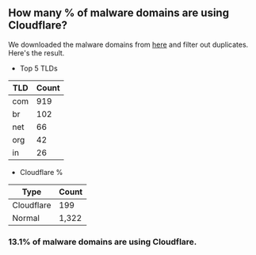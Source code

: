 ## How many % of malware domains are using Cloudflare?


We downloaded the malware domains from [here](https://urlhaus.abuse.ch) and filter out duplicates.
Here's the result.


[//]: # (start replacement)


- Top 5 TLDs

| TLD | Count |
| --- | --- |
| com | 919 |
| br | 102 |
| net | 66 |
| org | 42 |
| in | 26 |


- Cloudflare %

| Type | Count |
| --- | --- |
| Cloudflare | 199 |
| Normal | 1,322 |


### 13.1% of malware domains are using Cloudflare.